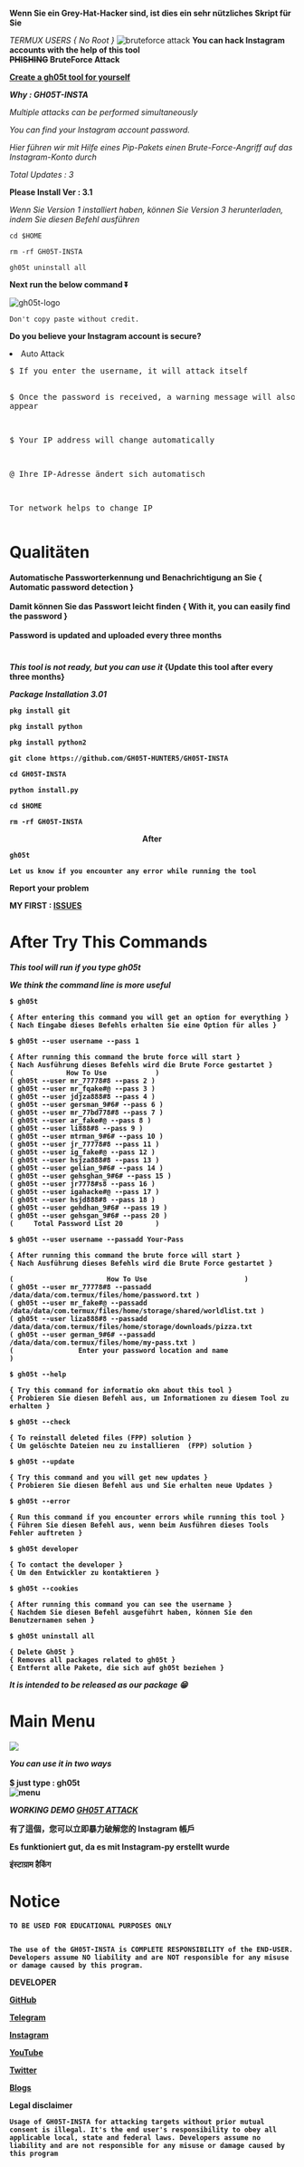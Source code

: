 
<b>Wenn Sie ein Grey-Hat-Hacker sind, ist dies ein sehr nützliches Skript für Sie</b>

<i>TERMUX USERS  { No Root }</i>
<img src="https://raw.githubusercontent.com/GH05T-HUNTER5/GH05T-INSTA/main/.img/BRUTE%20GH05T.jpg" alt="bruteforce attack ">
<b>You can hack Instagram accounts with the help of this tool</b>
<br><b><del>PHISHING</del> BruteForce Attack</b>

<a href="https://github.com/GH05T-HUNTER5/GH05T-INSTA/blob/main/OWN-Tool/README.md"><b>Create a gh05t tool for yourself</b></a>

<b><i>Why : GH05T-INSTA</i></b>

<i>Multiple attacks can be performed simultaneously</i>

<i>You can find your Instagram account password.</i>

<i>Hier führen wir mit Hilfe eines Pip-Pakets einen Brute-Force-Angriff auf das Instagram-Konto durch</i>

<i>Total Updates : 3</i>

<b>Please Install Ver : 3.1</b>

<i>Wenn Sie Version 1 installiert haben, können Sie Version 3 herunterladen, indem Sie diesen Befehl ausführen</i>

```
cd $HOME
```
```
rm -rf GH05T-INSTA
```
```
gh05t uninstall all
````

<b>Next run the below command ⏬</b>

<img src="https://raw.githubusercontent.com/GH05T-HUNTER5/GH05T-INSTA/main/.img/GH05T-INSTA-VER.jpg" alt="gh05t-logo">

`Don't copy paste without credit.`

<b>Do you believe your Instagram account is secure?</b>
<li>Auto Attack</li>
<pre>
$ If you enter the username, it will attack itself

$ Once the password is received, a warning message will also appear

$ Your IP address will change automatically

@ Ihre IP-Adresse ändert sich automatisch

Tor network helps to change IP
</pre>

# Qualitäten

<b>Automatische Passworterkennung und Benachrichtigung  an  Sie { Automatic password detection  }
<br><br><b>Damit können Sie das Passwort leicht finden { With it, you can easily find the password }
<br><br><b>Password is updated and uploaded every three months</b>
#

<i>This tool is not ready, but you can use it</i>
{Update this tool after every three months}

<i>Package Installation 3.01</i>

```
pkg install git
```
```
pkg install python
```
```
pkg install python2
```
```
git clone https://github.com/GH05T-HUNTER5/GH05T-INSTA
```
```
cd GH05T-INSTA
```
```
python install.py
```
```
cd $HOME
```
```
rm -rf GH05T-INSTA
```

<center>After</center>

```
gh05t
```

`
Let us know if you encounter any error while running the tool
`

<b>Report your problem</b>

<b>MY FIRST : <a href="https://github.com/GH05T-HUNTER5/GH05T-INSTA/issues/new/choose">ISSUES</a></b>

# After Try This Commands

<i>This tool will run if you type gh05t</i>

<em>We think the command line is more useful</em>

```
$ gh05t

{ After entering this command you will get an option for everything }
{ Nach Eingabe dieses Befehls erhalten Sie eine Option für alles }

$ gh05t --user username --pass 1

{ After running this command the brute force will start }
{ Nach Ausführung dieses Befehls wird die Brute Force gestartet }
(             How To Use            )
( gh05t --user mr_77778#8 --pass 2 )
( gh05t --user mr_fqake#@ --pass 3 )
( gh05t --user jdjza888#8 --pass 4 )
( gh05t --user gersman_9#6# --pass 6 )
( gh05t --user mr_77bd778#8 --pass 7 )
( gh05t --user ar_fake#@ --pass 8 )
( gh05t --user li888#8 --pass 9 )
( gh05t --user mtrman_9#6# --pass 10 )
( gh05t --user jr_77778#8 --pass 11 )
( gh05t --user ig_fake#@ --pass 12 )
( gh05t --user hsjza888#8 --pass 13 )
( gh05t --user gelian_9#6# --pass 14 )
( gh05t --user gehsghan_9#6# --pass 15 )
( gh05t --user jr7778#s8 --pass 16 )
( gh05t --user igahacke#@ --pass 17 )
( gh05t --user hsjd888#8 --pass 18 )
( gh05t --user gehdhan_9#6# --pass 19 )
( gh05t --user gehsgan_9#6# --pass 20 )
(     Total Password List 20        )

$ gh05t --user username --passadd Your-Pass

{ After running this command the brute force will start }
{ Nach Ausführung dieses Befehls wird die Brute Force gestartet }

(                       How To Use                        )
( gh05t --user mr_77778#8 --passadd /data/data/com.termux/files/home/password.txt )
( gh05t --user mr_fake#@ --passadd /data/data/com.termux/files/home/storage/shared/worldlist.txt )
( gh05t --user liza888#8 --passadd /data/data/com.termux/files/home/storage/downloads/pizza.txt
( gh05t --user german_9#6# --passadd /data/data/com.termux/files/home/my-pass.txt )
(                Enter your password location and name                   )

$ gh05t --help

{ Try this command for informatio okn about this tool }
{ Probieren Sie diesen Befehl aus, um Informationen zu diesem Tool zu erhalten }

$ gh05t --check

{ To reinstall deleted files (FPP) solution }
{ Um gelöschte Dateien neu zu installieren  (FPP) solution }

$ gh05t --update

{ Try this command and you will get new updates }
{ Probieren Sie diesen Befehl aus und Sie erhalten neue Updates }

$ gh05t --error

{ Run this command if you encounter errors while running this tool }
{ Führen Sie diesen Befehl aus, wenn beim Ausführen dieses Tools Fehler auftreten }

$ gh05t developer 

{ To contact the developer }
{ Um den Entwickler zu kontaktieren }

$ gh05t --cookies

{ After running this command you can see the username }
{ Nachdem Sie diesen Befehl ausgeführt haben, können Sie den Benutzernamen sehen }

$ gh05t uninstall all

{ Delete Gh05t }
{ Removes all packages related to gh05t }
{ Entfernt alle Pakete, die sich auf gh05t beziehen }

```

<i>It is intended to be released as our package 😁</i>

# Main Menu

<img src="https://raw.githubusercontent.com/GH05T-HUNTER5/GH05T-INSTA/main/.img/Gh05t-menu-.jpg">

<em>You can use it in two ways</em><br>
<br>$ just type : gh05t</b><br>
<img src="https://raw.githubusercontent.com/GH05T-HUNTER5/GH05T-INSTA/main/.img/Password-list-gh05t.jpg" alt="menu">

<i>WORKING DEMO <a href="https://raw.githubusercontent.com/GH05T-HUNTER5/GH05T-INSTA/main/.img/Gh05t-attack.jpg">GH05T ATTACK</a></i>

有了這個，您可以立即暴力破解您的 Instagram 帳戶

Es funktioniert gut, da es mit Instagram-py erstellt wurde

इंस्टाग्राम हैकिंग

<h1>Notice</h1>

`TO BE USED FOR EDUCATIONAL PURPOSES ONLY`

```
                                                                                          The use of the GH05T-INSTA is COMPLETE RESPONSIBILITY of the END-USER. Developers assume NO liability and are NOT responsible for any misuse or damage caused by this program.
```

<b>DEVELOPER</b>

<a href="https://github.com/GH05T-HUNTER5">GitHub</a>

<a href="https://t.me/GH05T_HUNTER5">Telegram</a>

<a href="https://www.instagram.com/gh05t_hunter5/">Instagram</a>

<a href="https://youtube.com/channel/UCLoaCSIy4qzx7X2HCjbD8LA">YouTube</a>

<a href="https://mobile.twitter.com/gh05_thunter5">Twitter</a>

<a href="https://gh05thunter5.blogspot.com/2022/07/blog-post.html?m=1">Blogs</a>

<b>Legal disclaimer</b>

`
Usage of GH05T-INSTA for attacking targets without prior mutual consent is illegal. It's the end user's responsibility to obey all applicable local, state and federal laws. Developers assume no liability and are not responsible for any misuse or damage caused by this program
`

